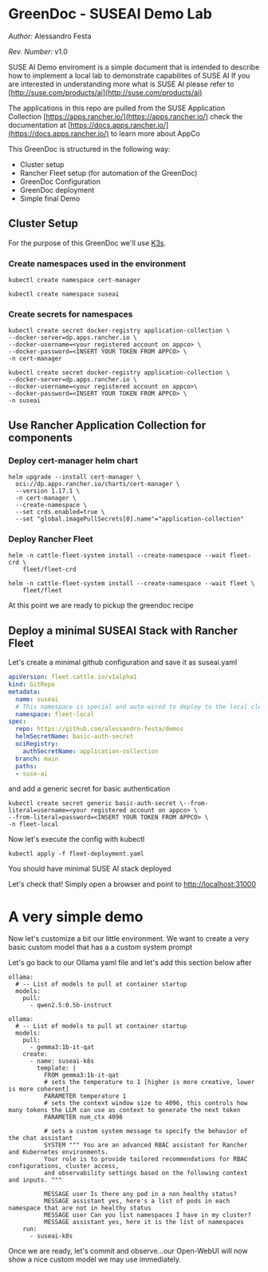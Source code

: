 
# GreenDoc - SUSEAI Demo Lab

*Author:* Alessandro Festa

*Rev. Number:* v1.0

SUSE AI Demo enviroment is a simple document that is intended to describe how to implement a local lab to demonstrate capabilites of SUSE AI 
If you are interested in understanding more what is SUSE AI please refer to [http://suse.com/products/ai](http://suse.com/products/ai)

The applications in this repo are pulled from the SUSE Application Collection [https://apps.rancher.io/](https://apps.rancher.io/) check the documentation at [https://docs.apps.rancher.io/](https://docs.apps.rancher.io/) to learn more about AppCo

This GreenDoc is structured in the following way:

* Cluster setup
* Rancher Fleet setup (for automation of the GreenDoc)
* GreenDoc Configuration
* GreenDoc deployment
* Simple final Demo


## Cluster Setup

For the purpose of this GreenDoc we'll use [K3s](https://k3s.io).

### Create namespaces used in the environment

```SHELL
kubectl create namespace cert-manager
```
```SHELL
kubectl create namespace suseai
```

### Create secrets for namespaces

```SHELL
kubectl create secret docker-registry application-collection \
--docker-server=dp.apps.rancher.io \
--docker-username=<your registered account on appco> \
--docker-password=<INSERT YOUR TOKEN FROM APPCO> \
-n cert-manager
```

```SHELL
kubectl create secret docker-registry application-collection \
--docker-server=dp.apps.rancher.io \
--docker-username=<your registered account on appco>\
--docker-password=<INSERT YOUR TOKEN FROM APPCO> \
-n suseai
```

## Use Rancher Application Collection for components

### Deploy cert-manager helm chart

```SHELL
helm upgrade --install cert-manager \
  oci://dp.apps.rancher.io/charts/cert-manager \
  --version 1.17.1 \
  -n cert-manager \
  --create-namespace \
  --set crds.enabled=true \
  --set "global.imagePullSecrets[0].name"="application-collection"
```

### Deploy Rancher Fleet

```SHELL
helm -n cattle-fleet-system install --create-namespace --wait fleet-crd \
    fleet/fleet-crd
```
```SHELL
helm -n cattle-fleet-system install --create-namespace --wait fleet \
    fleet/fleet
```
At this point we are ready to pickup the greendoc recipe

## Deploy a minimal SUSEAI Stack with Rancher Fleet

Let's create a minimal github configuration and save it as suseai.yaml

```YAML
apiVersion: fleet.cattle.io/v1alpha1
kind: GitRepo
metadata:
  name: suseai
  # This namespace is special and auto-wired to deploy to the local cluster
  namespace: fleet-local
spec:
  repo: https://github.com/alessandro-festa/demos
  helmSecretName: basic-auth-secret
  ociRegistry:
    authSecretName: application-collection
  branch: main
  paths:
  - suse-ai
```
and add a generic secret for basic authentication

```SHELL
kubectl create secret generic basic-auth-secret \--from-literal=username=<your registered account on appco> \
--from-literal=password=<INSERT YOUR TOKEN FROM APPCO> \
-n fleet-local
```
Now let's execute the config with kubectl

```SHELL
kubectl apply -f fleet-deployment.yaml
```
You should have minimal SUSE AI stack deployed

Let's check that! Simply open a browser and point to [http://localhost:31000](http://localhost:31000)

# A very simple demo

Now let's customize a bit our little environment. We want to create a very basic custom model that has a a custom system prompt

Let's go back to our Ollama yaml file and let's add this section below after

```SHELL
ollama: 
  # -- List of models to pull at container startup
  models:
    pull:
      - qwen2.5:0.5b-instruct
```

```SHELL
ollama: 
  # -- List of models to pull at container startup
  models:
    pull:
      - gemma3:1b-it-qat
    create:
      - name: suseai-k8s
        template: |
          FROM gemma3:1b-it-qat
          # sets the temperature to 1 [higher is more creative, lower is more coherent]
          PARAMETER temperature 1
          # sets the context window size to 4096, this controls how many tokens the LLM can use as context to generate the next token
          PARAMETER num_ctx 4096

          # sets a custom system message to specify the behavior of the chat assistant
          SYSTEM """ You are an advanced RBAC assistant for Rancher and Kubernetes environments. 
          Your role is to provide tailored recommendations for RBAC configurations, cluster access, 
          and observability settings based on the following context and inputs. """

          MESSAGE user Is there any pod in a non healthy status?
          MESSAGE assistant yes, here's a list of pods in each namespace that are not in healthy status
          MESSAGE user Can you list namespaces I have in my cluster?
          MESSAGE assistant yes, here it is the list of namespaces
    run: 
      - suseai-k8s
```
Once we are ready, let's commit and observe...our Open-WebUI will now show a nice custom model we may use immediately.